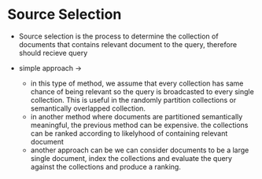 # Source Selection

- Source selection is the process to determine the collection of documents that contains relevant document to the query, therefore should recieve query

- simple approach ->
    - in this type of method, we assume that every collection has same chance of being relevant so the query is broadcasted to every single collection. This is useful in the randomly partition collections or semantically overlapped collection.
    - in another method where documents are partitioned semantically meaningful, the previous method can be expensive. the collections can be ranked according to likelyhood of containing relevant document
    - another approach can be we can consider documents to be a large single document, index the collections and evaluate the query against the collections and produce a ranking. 